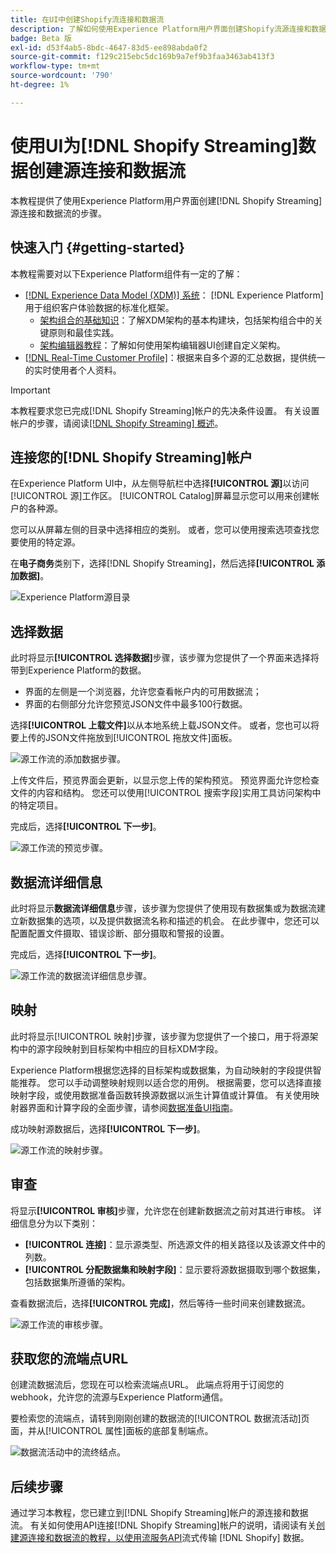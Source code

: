 ```yaml
---
title: 在UI中创建Shopify流连接和数据流
description: 了解如何使用Experience Platform用户界面创建Shopify流源连接和数据流
badge: Beta 版
exl-id: d53f4ab5-8bdc-4647-83d5-ee898abda0f2
source-git-commit: f129c215ebc5dc169b9a7ef9b3faa3463ab413f3
workflow-type: tm+mt
source-wordcount: '790'
ht-degree: 1%

---
```


# 使用UI为[!DNL Shopify Streaming]数据创建源连接和数据流

本教程提供了使用Experience Platform用户界面创建[!DNL Shopify Streaming]源连接和数据流的步骤。

## 快速入门 {#getting-started}

本教程需要对以下Experience Platform组件有一定的了解：

* [[!DNL Experience Data Model (XDM)] 系统](../../../../../xdm/home.md)： [!DNL Experience Platform]用于组织客户体验数据的标准化框架。
   * [架构组合的基础知识](../../../../../xdm/schema/composition.md)：了解XDM架构的基本构建块，包括架构组合中的关键原则和最佳实践。
   * [架构编辑器教程](../../../../../xdm/tutorials/create-schema-ui.md)：了解如何使用架构编辑器UI创建自定义架构。
* [[!DNL Real-Time Customer Profile]](../../../../../profile/home.md)：根据来自多个源的汇总数据，提供统一的实时使用者个人资料。

>[!IMPORTANT]
>
>本教程要求您已完成[!DNL Shopify Streaming]帐户的先决条件设置。 有关设置帐户的步骤，请阅读[[!DNL Shopify Streaming] 概述](../../../../connectors/ecommerce/shopify-streaming.md)。

## 连接您的[!DNL Shopify Streaming]帐户

在Experience Platform UI中，从左侧导航栏中选择&#x200B;**[!UICONTROL 源]**&#x200B;以访问[!UICONTROL 源]工作区。 [!UICONTROL Catalog]屏幕显示您可以用来创建帐户的各种源。

您可以从屏幕左侧的目录中选择相应的类别。 或者，您可以使用搜索选项查找您要使用的特定源。

在&#x200B;**电子商务**&#x200B;类别下，选择[!DNL Shopify Streaming]，然后选择&#x200B;**[!UICONTROL 添加数据]**。

![Experience Platform源目录](../../../../images/tutorials/create/shopify-streaming/catalog.png)

## 选择数据

此时将显示&#x200B;**[!UICONTROL 选择数据]**&#x200B;步骤，该步骤为您提供了一个界面来选择将带到Experience Platform的数据。

* 界面的左侧是一个浏览器，允许您查看帐户内的可用数据流；
* 界面的右侧部分允许您预览JSON文件中最多100行数据。

选择&#x200B;**[!UICONTROL 上载文件]**&#x200B;以从本地系统上载JSON文件。 或者，您也可以将要上传的JSON文件拖放到[!UICONTROL 拖放文件]面板。

![源工作流的添加数据步骤。](../../../../images/tutorials/create/shopify-streaming/select-data.png)

上传文件后，预览界面会更新，以显示您上传的架构预览。 预览界面允许您检查文件的内容和结构。 您还可以使用[!UICONTROL 搜索字段]实用工具访问架构中的特定项目。

完成后，选择&#x200B;**[!UICONTROL 下一步]**。

![源工作流的预览步骤。](../../../../images/tutorials/create/shopify-streaming/preview.png)

## 数据流详细信息

此时将显示&#x200B;**数据流详细信息**&#x200B;步骤，该步骤为您提供了使用现有数据集或为数据流建立新数据集的选项，以及提供数据流名称和描述的机会。 在此步骤中，您还可以配置配置文件摄取、错误诊断、部分摄取和警报的设置。

完成后，选择&#x200B;**[!UICONTROL 下一步]**。

![源工作流的数据流详细信息步骤。](../../../../images/tutorials/create/shopify-streaming/dataflow-detail.png)

## 映射

此时将显示[!UICONTROL 映射]步骤，该步骤为您提供了一个接口，用于将源架构中的源字段映射到目标架构中相应的目标XDM字段。

Experience Platform根据您选择的目标架构或数据集，为自动映射的字段提供智能推荐。 您可以手动调整映射规则以适合您的用例。 根据需要，您可以选择直接映射字段，或使用数据准备函数转换源数据以派生计算值或计算值。 有关使用映射器界面和计算字段的全面步骤，请参阅[数据准备UI指南](https://experienceleague.adobe.com/docs/experience-platform/data-prep/ui/mapping.html?lang=zh-Hans)。

成功映射源数据后，选择&#x200B;**[!UICONTROL 下一步]**。

![源工作流的映射步骤。](../../../../images/tutorials/create/shopify-streaming/mapping.png)

## 审查

将显示&#x200B;**[!UICONTROL 审核]**&#x200B;步骤，允许您在创建新数据流之前对其进行审核。 详细信息分为以下类别：

* **[!UICONTROL 连接]**：显示源类型、所选源文件的相关路径以及该源文件中的列数。
* **[!UICONTROL 分配数据集和映射字段]**：显示要将源数据摄取到哪个数据集，包括数据集所遵循的架构。

查看数据流后，选择&#x200B;**[!UICONTROL 完成]**，然后等待一些时间来创建数据流。

![源工作流的审核步骤。](../../../../images/tutorials/create/shopify-streaming/review.png)

## 获取您的流端点URL

创建流数据流后，您现在可以检索流端点URL。 此端点将用于订阅您的webhook，允许您的流源与Experience Platform通信。

要检索您的流端点，请转到刚刚创建的数据流的[!UICONTROL 数据流活动]页面，并从[!UICONTROL 属性]面板的底部复制端点。

![数据流活动中的流终结点。](../../../../images/tutorials/create/shopify-streaming/endpoint.png)

## 后续步骤

通过学习本教程，您已建立到[!DNL Shopify Streaming]帐户的源连接和数据流。 有关如何使用API连接[!DNL Shopify Streaming]帐户的说明，请阅读有关[创建源连接和数据流的教程，以使用流服务API](../../../api/create/ecommerce/shopify-streaming.md)流式传输 [!DNL Shopify] 数据。
